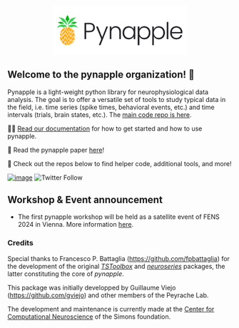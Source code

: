 <!-- ![pic1](Pynapple_final_logo.png) -->
<p align="center">
  <img width="60%" src="Pynapple_final_logo.png">
</p>


## Welcome to the pynapple organization!  👋


Pynapple is a light-weight python library for neurophysiological data analysis. The goal is to offer a versatile set of tools to study typical data in the field, i.e. time series (spike times, behavioral events, etc.) and time intervals (trials, brain states, etc.). The [main code repo is here](https://github.com/pynapple-org/pynapple).

👩‍💻 [Read our documentation](https://pynapple-org.github.io/pynapple/) for how to get started and how to use pynapple.

🍿 Read the pynapple paper [here](https://elifesciences.org/articles/85786)!

🧙 Check out the repos below to find helper code, additional tools, and more!

[![image](https://img.shields.io/pypi/v/pynapple.svg)](https://pypi.python.org/pypi/pynapple)
![Twitter Follow](https://img.shields.io/twitter/follow/thepynapple?style=social)

## Workshop & Event announcement

- The first pynapple workshop will be held as a satellite event of FENS 2024 in Vienna. More information [here](https://events.simonsfoundation.org/event/62ec461f-1f9d-4e7b-8827-67e1c47c139f/summary).

### Credits


Special thanks to Francesco P. Battaglia (<https://github.com/fpbattaglia>) for the development of the original [*TSToolbox*](<https://github.com/PeyracheLab/TStoolbox>) and [*neuroseries*](<https://github.com/NeuroNetMem/neuroseries>) packages, the latter constituting the core of *pynapple*.

This package was initially developped by Guillaume Viejo (<https://github.com/gviejo>) and other members of the Peyrache Lab. 

The development and maintenance is currently made at the [Center for Computational Neuroscience](https://www.simonsfoundation.org/flatiron/center-for-computational-neuroscience/) of the Simons foundation.


